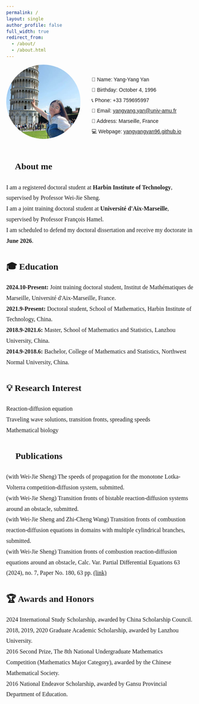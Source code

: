 ```yaml
---
permalink: /
layout: single
author_profile: false
full_width: true
redirect_from:
  - /about/
  - /about.html
---
```


<!-- 顶部头像+联系方式 -->
<div style="display: flex; align-items: center; flex-wrap: wrap; margin-bottom: 30px; font-family:'SimSun', '宋体', sans-serif; font-size:14px;">
  <!-- 左边头像 -->
  <img src="/images/zp.jpg" alt="Avatar" 
       style="width:200px; height:200px; border-radius:50%; object-fit: cover; margin-right: 30px; margin-bottom: 20px;">
  
  <!-- 右边联系方式 -->
  <div style="line-height:2.0;">
    👩 Name: Yang-Yang Yan<br>
    🎂 Birthday: October 4, 1996<br>
    📞 Phone: +33 759695997<br>
    📧 Email: <a href="mailto:yangyang.yan@univ-amu.fr">yangyang.yan@univ-amu.fr</a><br>
    📍 Address: Marseille, France<br>
    💻 Webpage: <a href="https://yangyangyan96.github.io">yangyangyan96.github.io</a><br>
  </div>
</div>

<!-- 主体内容 -->
<div style="font-family: 'STFangsong', '华文仿宋', SimSun, serif; font-size:16px; line-height:1.8;">

  <h2>🎯 About me</h2>
  <p>
    I am a registered doctoral student at <strong>Harbin Institute of Technology</strong>, supervised by Professor Wei-Jie Sheng.<br>
    I am a joint training doctoral student at <strong>Université d'Aix-Marseille</strong>, supervised by Professor François Hamel.<br>
    I am scheduled to defend my doctoral dissertation and receive my doctorate in <strong>June 2026</strong>.<br>
  </p>

  <h2>🎓 Education</h2>
  <p>
    <strong>2024.10-Present:</strong> Joint training doctoral student, Institut de Mathématiques de Marseille, Université d'Aix-Marseille, France.<br>
    <strong>2021.9-Present:</strong> Doctoral student, School of Mathematics, Harbin Institute of Technology, China.<br>
    <strong>2018.9-2021.6:</strong> Master, School of Mathematics and Statistics, Lanzhou University, China.<br>
    <strong>2014.9-2018.6:</strong> Bachelor, College of Mathematics and Statistics, Northwest Normal University, China.<br>
  </p>

  <h2>💡 Research Interest</h2>
  <p>
    Reaction-diffusion equation<br>
    Traveling wave solutions, transition fronts, spreading speeds<br>
    Mathematical biology<br>
  </p>

  <h2>📝 Publications</h2>
  <p>
    (with Wei-Jie Sheng) The speeds of propagation for the monotone Lotka-Volterra competition-diffusion system, submitted.<br>
    (with Wei-Jie Sheng) Transition fronts of bistable reaction-diffusion systems around an obstacle, submitted.<br>
    (with Wei-Jie Sheng and Zhi-Cheng Wang) Transition fronts of combustion reaction-diffusion equations in domains with multiple cylindrical branches, submitted.<br>
    (with Wei-Jie Sheng) Transition fronts of combustion reaction-diffusion equations around an obstacle, Calc. Var. Partial Differential Equations 63 (2024), no. 7, Paper No. 180, 63 pp. <a href="https://link.springer.com/article/10.1007/s00526-024-02794-6">(link)</a><br>
  </p>

  <h2>🏆 Awards and Honors</h2>
  <p>
    2024 International Study Scholarship, awarded by China Scholarship Council.<br>
    2018, 2019, 2020 Graduate Academic Scholarship, awarded by Lanzhou University.<br>
    2016 Second Prize, The 8th National Undergraduate Mathematics Competition (Mathematics Major Category), awarded by the Chinese Mathematical Society.<br>
    2016 National Endeavor Scholarship, awarded by Gansu Provincial Department of Education.<br>
  </p>

</div>
